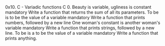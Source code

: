 0x10. C - Variadic functions
C
0. Beauty is variable, ugliness is constant
mandatory
Write a function that returns the sum of all its parameters.
To be is to be the value of a variable
mandatory
Write a function that prints numbers, followed by a new line
One woman's constant is another woman's variable
mandatory
Write a function that prints strings, followed by a new line.
To be is a to be the value of a variable
mandatory
Write a function that prints anything.

